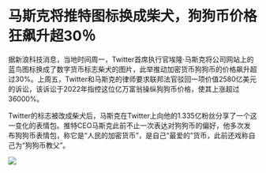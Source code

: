 # 马斯克将推特图标换成柴犬，狗狗币价格狂飙升超30％

据新浪科技消息，当地时间周一，Twitter首席执行官埃隆·马斯克将公司网站上的蓝鸟图标换成了数字货币标志柴犬的图片，此举推动加密货币狗狗币的价格飙升超过30%。上周五，Twitter和马斯克的律师要求联邦法官驳回一项价值2580亿美元的诉讼，该诉讼于2022年指控这位亿万富翁操纵狗狗币价格，使其上涨超过36000%。

Twitter的标志被改成柴犬后，马斯克在Twitter上向他的1.335亿粉丝分享了一个这一变化的表情包。推特CEO马斯克此前不止一次表达对狗狗币的偏好，他多次发布狗狗币表情包，称它是“人民的加密货币”，是自己“最爱的”货币，此前还戏称自己为“狗狗币教父”。

![](https://inews.gtimg.com/om_bt/O1fUYQLcWe8xxJLK1F3bpswgLu4hCQ9pAOT4g5Mmr4uosAA/1000)

